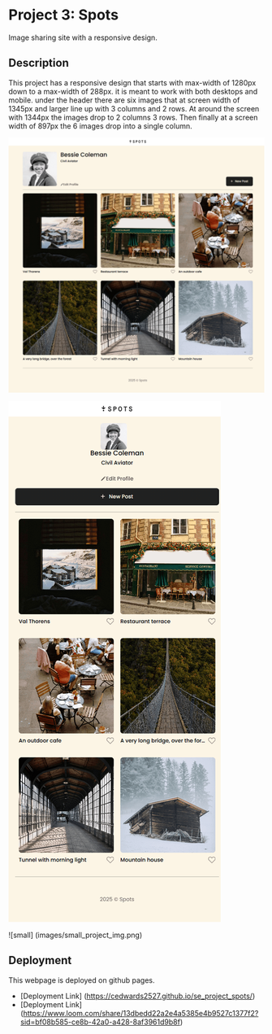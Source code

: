 # Project 3: Spots

Image sharing site with a responsive design.

## Description

This project has a responsive design that starts with max-width of 1280px down to a max-width of 288px. it is meant to work with both desktops and mobile. under the header there are six images that at screen width of 1345px and larger line up with 3 columns and 2 rows. At around the screen with 1344px the images drop to 2 columns 3 rows. Then finally at a screen width of 897px the 6 images drop into a single column.

![full-sreen](images/full_project_img.png)

![half](images/half_project_img.png)

![small] (images/small_project_img.png)

## Deployment

This webpage is deployed on github pages.

- [Deployment Link] (https://cedwards2527.github.io/se_project_spots/)
- [Deployment Link] (https://www.loom.com/share/13dbedd22a2e4a5385e4b9527c1377f2?sid=bf08b585-ce8b-42a0-a428-8af3961d9b8f)
